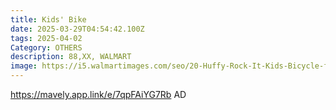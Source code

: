 ```yaml
---
title: Kids' Bike
date: 2025-03-29T04:54:42.100Z
tags: 2025-04-02
Category: OTHERS
description: 88,XX, WALMART
image: https://i5.walmartimages.com/seo/20-Huffy-Rock-It-Kids-Bicycle-for-Kids-Ages-5-Child-Blue_df34db19-acc1-4795-9db9-0a898e674310_1.eb18f6ecc38cb39e54a755c43dcfcc75.jpeg?odnHeight=2000&odnWidth=2000&odnBg=FFFFFF
---
```

https://mavely.app.link/e/7qpFAiYG7Rb   AD